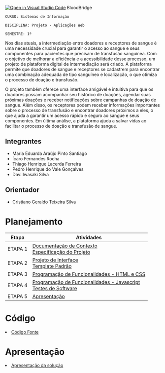 [![Open in Visual Studio Code](https://classroom.github.com/assets/open-in-vscode-c66648af7eb3fe8bc4f294546bfd86ef473780cde1dea487d3c4ff354943c9ae.svg)](https://classroom.github.com/online_ide?assignment_repo_id=10651518&assignment_repo_type=AssignmentRepo)
BloodBridge

`CURSO: Sistemas de Informação`

`DISCIPLINA: Projeto - Aplicações Web`

`SEMESTRE: 1º`

Nos dias atuais, a intermediação entre doadores e receptores de sangue é uma necessidade crucial para garantir o acesso ao sangue e seus componentes para pacientes que precisam de transfusão sanguínea. Com o objetivo de melhorar a eficiência e a acessibilidade desse processo, um projeto de plataforma digital de intermediação será criado. A plataforma permite que doadores de sangue e receptores se cadastrem para encontrar uma combinação adequada de tipo sanguíneo e localização, o que otimiza o processo de doação e transfusão.

O projeto também oferece uma interface amigável e intuitiva para que os doadores possam acompanhar seu histórico de doações, agendar suas próximas doações e receber notificações sobre campanhas de doação de sangue. Além disso, os receptores podem receber informações importantes sobre o processo de transfusão e encontrar doadores próximos a eles, o que ajuda a garantir um acesso rápido e seguro ao sangue e seus componentes. Em última análise, a plataforma ajuda a salvar vidas ao facilitar o processo de doação e transfusão de sangue.

## Integrantes

* Maria Eduarda Araújo Pinto Santiago
* Ícaro Fernandes Rocha
* Thiago Henrique Lacerda Ferreira
* Pedro Henrique do Vale Gonçalves
* Davi Iwasaki Silva

## Orientador

* Cristiano Geraldo Teixeira Silva

# Planejamento

| Etapa         | Atividades |
|  :----:   | ----------- |
| ETAPA 1         |[Documentação de Contexto](docs/context.md) <br> [Especificação do Projeto](docs/especification.md) |
| ETAPA 2         |[Projeto de Interface](docs/interface.md) <br> [Template Padrão](docs/template.md) |
| ETAPA 3         |[Programação de Funcionalidades - HTML e CSS](docs/development.md) |
| ETAPA 4        |[Programação de Funcionalidades - Javascript](docs/development.md) <br> [Testes de Software ](docs/tests.md) |
| ETAPA 5         | [Apresentação](presentation/README.md) |

# Código

<li><a href="src/README.md"> Código Fonte</a></li>

# Apresentação

<li><a href="presentation/README.md"> Apresentação da solução</a></li>
